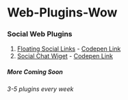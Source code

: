 # Web-Plugins-Wow
### Social Web Plugins

1. [Floating Social Links](https://github.com/biswabijaya/Web-Plugins-WoW/blob/master/social/floating-social-links.html "Floating Social Links") - [Codepen Link](https://codepen.io/biswabijaya/pen/vYYGzmO "Codepen Link")
2. [Social Chat Wiget](https://github.com/biswabijaya/Web-Plugins-WoW/blob/master/social/chat-wiget.html "Social Chat Wiget") - [Codepen Link](https://codepen.io/biswabijaya/pen/vYYyWGZ "Codepen Link")


##### More Coming Soon
###### 3-5 plugins every week
